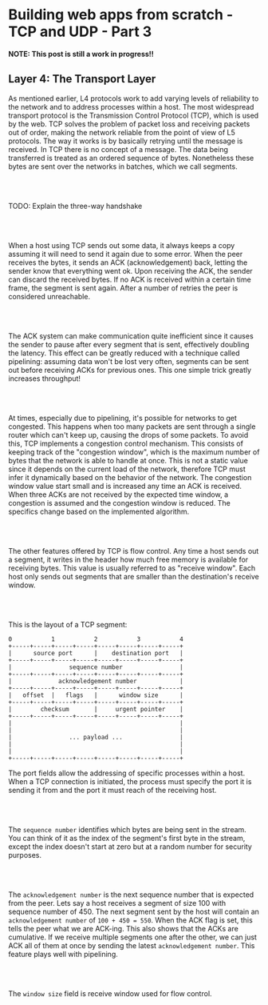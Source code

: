# Building web apps from scratch - TCP and UDP - Part 3

**NOTE: This post is still a work in progress!!**

## Layer 4: The Transport Layer

As mentioned earlier, L4 protocols work to add varying levels of reliability to the network and to address processes within a host. The most widespread transport protocol is the Transmission Control Protocol (TCP), which is used by the web. TCP solves the problem of packet loss and receiving packets out of order, making the network reliable from the point of view of L5 protocols. The way it works is by basically retrying until the message is received. In TCP there is no concept of a message. The data being transferred is treated as an ordered sequence of bytes. Nonetheless these bytes are sent over the networks in batches, which we call segments.

<br/>
<br/>

TODO: Explain the three-way handshake

<br/>
<br/>

When a host using TCP sends out some data, it always keeps a copy assuming it will need to send it again due to some error. When the peer receives the bytes, it sends an ACK (acknowledgement) back, letting the sender know that everything went ok. Upon receiving the ACK, the sender can discard the received bytes. If no ACK is received within a certain time frame, the segment is sent again. After a number of retries the peer is considered unreachable.

<br/>
<br/>

The ACK system can make communication quite inefficient since it causes the sender to pause after every segment that is sent, effectively doubling the latency. This effect can be greatly reduced with a technique called pipelining: assuming data won't be lost very often, segments can be sent out before receiving ACKs for previous ones. This one simple trick greatly increases throughput! 

<br/>
<br/>

At times, especially due to pipelining, it's possible for networks to get congested. This happens when too many packets are sent through a single router which can't keep up, causing the drops of some packets. To avoid this, TCP implements a congestion control mechanism. This consists of keeping track of the "congestion window", which is the maximum number of bytes that the network is able to handle at once. This is not a static value since it depends on the current load of the network, therefore TCP must infer it dynamically based on the behavior of the network. The congestion window value start small and is increased any time an ACK is received. When three ACKs are not received by the expected time window, a congestion is assumed and the congestion window is reduced. The specifics change based on the implemented algorithm.

<br/>
<br/>

The other features offered by TCP is flow control. Any time a host sends out a segment, it writes in the header how much free memory is available for receiving bytes. This value is usually referred to as "receive window". Each host only sends out segments that are smaller than the destination's receive window.

<br/>
<br/>

This is the layout of a TCP segment:
```
0           1           2           3           4
+-----+-----+-----+-----+-----+-----+-----+-----+
|      source port      |    destination port   |
+-----+-----+-----+-----+-----+-----+-----+-----+
|                sequence number                |
+-----+-----+-----+-----+-----+-----+-----+-----+
|             acknowledgement number            |
+-----+-----+-----+-----+-----+-----+-----+-----+
|   offset  |   flags   |      window size      |
+-----+-----+-----+-----+-----+-----+-----+-----+
|        checksum       |     urgent pointer    |
+-----+-----+-----+-----+-----+-----+-----+-----+
|                                               |
|                                               |
|                ... payload ...                |
|                                               |
|                                               |
+-----+-----+-----+-----+-----+-----+-----+-----+
```
The port fields allow the addressing of specific processes within a host. When a TCP connection is initiated, the process must specify the port it is sending it from and the port it must reach of the receiving host. 

<br/>
<br/>

The `sequence number` identifies which bytes are being sent in the stream. You can think of it as the index of the segment's first byte in the stream, except the index doesn't start at zero but at a random number for security purposes.

<br/>
<br/>

The `acknowledgement number` is the next sequence number that is expected from the peer. Lets say a host receives a segment of size 100 with sequence number of 450. The next segment sent by the host will contain an `acknowledgement number` of `100 + 450 = 550`. When the ACK flag is set, this tells the peer what we are ACK-ing. This also shows that the ACKs are cumulative. If we receive multiple segments one after the other, we can just ACK all of them at once by sending the latest `acknowledgement number`. This feature plays well with pipelining.

<br/>
<br/>

The `window size` field is receive window used for flow control.
